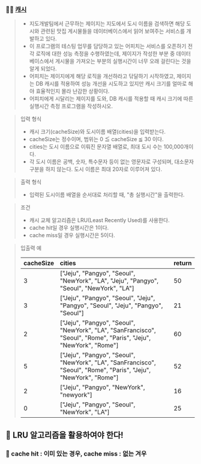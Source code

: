 ### 🧑‍💻 [캐시](https://programmers.co.kr/learn/courses/30/lessons/17680)

> - 지도개발팀에서 근무하는 제이지는 지도에서 도시 이름을 검색하면 해당 도시와 관련된 맛집 게시물들을 데이터베이스에서 읽어 보여주는 서비스를 개발하고 있다.
> - 이 프로그램의 테스팅 업무를 담당하고 있는 어피치는 서비스를 오픈하기 전 각 로직에 대한 성능 측정을 수행하였는데, 제이지가 작성한 부분 중 데이터베이스에서 게시물을 가져오는 부분의 실행시간이 너무 오래 걸린다는 것을 알게 되었다.
> - 어피치는 제이지에게 해당 로직을 개선하라고 닦달하기 시작하였고, 제이지는 DB 캐시를 적용하여 성능 개선을 시도하고 있지만 캐시 크기를 얼마로 해야 효율적인지 몰라 난감한 상황이다.
> - 어피치에게 시달리는 제이지를 도와, DB 캐시를 적용할 때 캐시 크기에 따른 실행시간 측정 프로그램을 작성하시오.

> 입력 형식
> 
> - 캐시 크기(cacheSize)와 도시이름 배열(cities)을 입력받는다.
> - cacheSize는 정수이며, 범위는 0 ≦ cacheSize ≦ 30 이다.
> - cities는 도시 이름으로 이뤄진 문자열 배열로, 최대 도시 수는 100,000개이다.
> - 각 도시 이름은 공백, 숫자, 특수문자 등이 없는 영문자로 구성되며, 대소문자 구분을 하지 않는다. 도시 이름은 최대 20자로 이루어져 있다.

> 출력 형식
> 
> - 입력된 도시이름 배열을 순서대로 처리할 때, "총 실행시간"을 출력한다.

> 조건
> 
> - 캐시 교체 알고리즘은 LRU(Least Recently Used)를 사용한다.
> - cache hit일 경우 실행시간은 1이다.
> - cache miss일 경우 실행시간은 5이다.

> 입출력 예
> 
> |cacheSize|cities|return|
> |:---|:---|:---|
> |3|["Jeju", "Pangyo", "Seoul", "NewYork", "LA", "Jeju", "Pangyo", "Seoul", "NewYork", "LA"]|50|
> |3|["Jeju", "Pangyo", "Seoul", "Jeju", "Pangyo", "Seoul", "Jeju", "Pangyo", "Seoul"]|21|
> |2|["Jeju", "Pangyo", "Seoul", "NewYork", "LA", "SanFrancisco", "Seoul", "Rome", "Paris", "Jeju", "NewYork", "Rome"]|60|
> |5|["Jeju", "Pangyo", "Seoul", "NewYork", "LA", "SanFrancisco", "Seoul", "Rome", "Paris", "Jeju", "NewYork", "Rome"]|52|
> |2|["Jeju", "Pangyo", "NewYork", "newyork"]|16|
> |0|["Jeju", "Pangyo", "Seoul", "NewYork", "LA"]|25|

## 📌 LRU 알고리즘을 활용하여야 한다!
### 📌 cache hit : 이미 있는 경우, cache miss : 없는 겨우